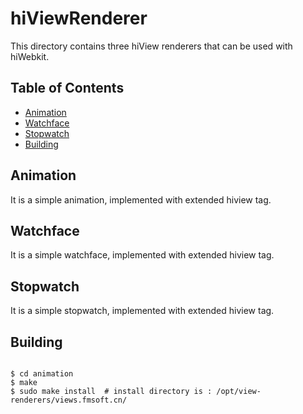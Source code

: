 # hiViewRenderer

This directory contains three hiView renderers that can be used with hiWebkit.

## Table of Contents

- [Animation](#Animation)
- [Watchface](#Watchface)
- [Stopwatch](#Stopwatch)
- [Building](#Building)

## Animation

It is a simple animation, implemented with extended hiview tag.

## Watchface

It is a simple watchface, implemented with extended hiview tag.

## Stopwatch

It is a simple stopwatch, implemented with extended hiview tag.


## Building

```

$ cd animation
$ make
$ sudo make install  # install directory is : /opt/view-renderers/views.fmsoft.cn/

```
